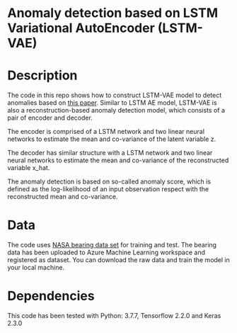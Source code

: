 # Anomaly detection based on LSTM Variational AutoEncoder (LSTM-VAE)

# Description
The code in this repo shows how to construct LSTM-VAE model to detect anomalies based on [this paper](https://arxiv.org/pdf/1711.00614). Similar to LSTM AE model, LSTM-VAE is also a reconstruction-based anomaly detection model, which consists of a pair of encoder and decoder. 

The encoder is comprised of a LSTM network and two linear neural networks to estimate the mean and co-variance of the latent variable z.

The decoder has similar structure with a LSTM network and two linear neural networks to estimate the mean and co-variance of the reconstructed variable x_hat.

The anomaly detection is based on so-called anomaly score, which is defined as the log-likelihood of an input observation respect with the reconstructed mean and co-variance.

# Data 
The code uses [NASA bearing data set](https://ti.arc.nasa.gov/tech/dash/groups/pcoe/prognostic-data-repository/) for training and test. The bearing data has been uploaded to Azure Machine Learning workspace and registered as dataset. You can download the raw data and train the model in your local machine.

# Dependencies
This code has been tested with Python: 3.7.7, Tensorflow 2.2.0 and Keras 2.3.0